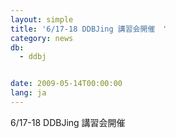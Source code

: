 ```yaml
---
layout: simple
title: '6/17-18 DDBJing 講習会開催　'
category: news
db:
  - ddbj


date: 2009-05-14T00:00:00
lang: ja
---
```


6/17-18 DDBJing 講習会開催
